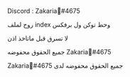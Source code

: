 Discord : Zakaria🍁#4675

روح لملف index
وحط توكن ول برفكس


لا تسرق قبل ماتاخذ اذن


جميع الحقوق محفوضه Zakaria🍁#4675

 Zakaria🍁#4675 جميع الحقوق محفوضه لدى 